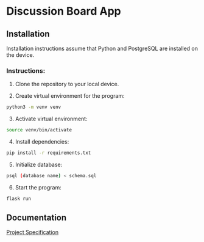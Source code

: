 # Discussion Board App

## Installation

Installation instructions assume that Python and PostgreSQL are installed on the device. 

### Instructions:

1. Clone the repository to your local device.

2. Create virtual environment for the program:

```bash
python3 -m venv venv
```

3. Activate virtual environment:

```bash
source venv/bin/activate
```

4. Install dependencies:

```bash
pip install -r requirements.txt
```

5. Initialize database:

```bash
psql (database name) < schema.sql
```

6. Start the program:

```bash
flask run
```

## Documentation

[Project Specification](https://github.com/Deepthetics/discussion-board-app/blob/main/documentation/project_specification.md)
